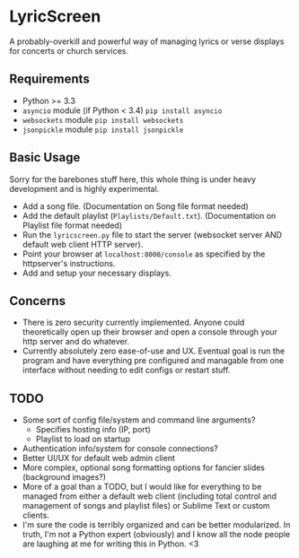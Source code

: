 # LyricScreen

A probably-overkill and powerful way of managing lyrics or verse displays for concerts or church services.

## Requirements

* Python >= 3.3
* `asyncio` module (if Python < 3.4) `pip install asyncio`
* `websockets` module `pip install websockets`
* `jsonpickle` module `pip install jsonpickle`

## Basic Usage

Sorry for the barebones stuff here, this whole thing is under heavy development and is highly experimental.

* Add a song file. (Documentation on Song file format needed)
* Add the default playlist (`Playlists/Default.txt`). (Documentation on Playlist file format needed)
* Run the `lyricscreen.py` file to start the server (websocket server AND default web client HTTP server).
* Point your browser at `localhost:8000/console` as specified by the httpserver's instructions.
* Add and setup your necessary displays.

## Concerns

* There is zero security currently implemented. Anyone could theoretically open up their browser and open a console through your http server and do whatever.
* Currently absolutely zero ease-of-use and UX. Eventual goal is run the program and have everything pre configured and managable from one interface without needing to edit configs or restart stuff.

## TODO

* Some sort of config file/system and command line arguments?
	* Specifies hosting info (IP, port)
	* Playlist to load on startup
* Authentication info/system for console connections?
* Better UI/UX for default web admin client
* More complex, optional song formatting options for fancier slides (background images?)
* More of a goal than a TODO, but I would like for everything to be managed from either a default web client (including total control and management of songs and playlist files) or Sublime Text or custom clients.
* I'm sure the code is terribly organized and can be better modularized. In truth, I'm not a Python expert (obviously) and I know all the node people are laughing at me for writing this in Python. <3
